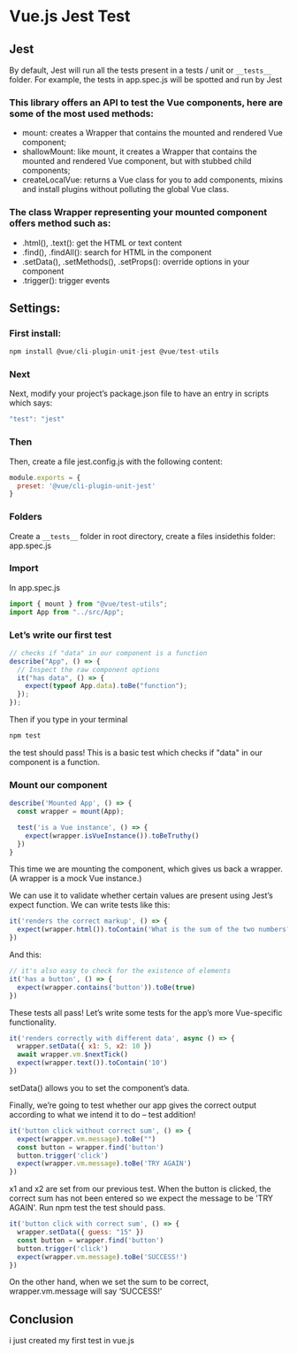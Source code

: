 # Vue.js Jest Test

## Jest
By default, Jest will run all the tests present in a tests / unit or `__tests__` folder. For example, the tests in app.spec.js will be spotted and run by Jest

### This library offers an API to test the Vue components, here are some of the most used methods:

- mount: creates a Wrapper that contains the mounted and rendered Vue component;
- shallowMount: like mount, it creates a Wrapper that contains the mounted and rendered Vue component, but with stubbed child components;
- createLocalVue: returns a Vue class for you to add components, mixins and install plugins without polluting the global Vue class.

### The class Wrapper representing your mounted component offers method such as:

- .html(), .text(): get the HTML or text content
- .find(), .findAll(): search for HTML in the component
- .setData(), .setMethods(), .setProps(): override options in your component
- .trigger(): trigger events

## Settings:

### First install:
```js
npm install @vue/cli-plugin-unit-jest @vue/test-utils
```

### Next 
Next, modify your project’s package.json file to have an entry in scripts which says:

```js
"test": "jest"
```

### Then
Then, create a file jest.config.js with the following content:
```js
module.exports = {
  preset: '@vue/cli-plugin-unit-jest'
}
```

### Folders
Create a `__tests__` folder in root directory, create a files insidethis folder: app.spec.js

### Import
In app.spec.js
```js
import { mount } from "@vue/test-utils";
import App from "../src/App";
```

### Let’s write our first test

```js
// checks if "data" in our component is a function
describe("App", () => {
  // Inspect the raw component options
  it("has data", () => {
    expect(typeof App.data).toBe("function");
  });
});
```

Then if you type in your terminal 
```js
npm test
```

the test should pass! This is a  basic test which checks if "data" in our component is a function.

### Mount our component
```js
describe('Mounted App', () => {
  const wrapper = mount(App);

  test('is a Vue instance', () => {
    expect(wrapper.isVueInstance()).toBeTruthy()
  })
}
```

This time we are mounting the component, which gives us back a wrapper. (A wrapper is a mock Vue instance.)

We can use it to validate whether certain values are present using Jest’s expect function. We can write tests like this:

```js
it('renders the correct markup', () => {
  expect(wrapper.html()).toContain('What is the sum of the two numbers?')
})
```

And this:

```js
// it's also easy to check for the existence of elements
it('has a button', () => {
  expect(wrapper.contains('button')).toBe(true)
})
```

These tests all pass! Let’s write some tests for the app’s more Vue-specific functionality.

```js
it('renders correctly with different data', async () => {
  wrapper.setData({ x1: 5, x2: 10 })
  await wrapper.vm.$nextTick()
  expect(wrapper.text()).toContain('10')
})
```
setData() allows you to set the component’s data.

Finally, we’re going to test whether our app gives the correct output according to what we intend it to do – test addition!

```js
it('button click without correct sum', () => {
  expect(wrapper.vm.message).toBe("")
  const button = wrapper.find('button')
  button.trigger('click')
  expect(wrapper.vm.message).toBe('TRY AGAIN')
})
```

x1 and x2 are set from our previous test. 
When the button is clicked, the correct sum has not been entered so we expect the message to be 'TRY AGAIN'. 
Run npm test the test should pass.



```js
it('button click with correct sum', () => {
  wrapper.setData({ guess: "15" })
  const button = wrapper.find('button')
  button.trigger('click')
  expect(wrapper.vm.message).toBe('SUCCESS!')
})
```

On the other hand, when we set the sum to be correct, wrapper.vm.message will say ‘SUCCESS!’

## Conclusion 
i just created my first test in vue.js


